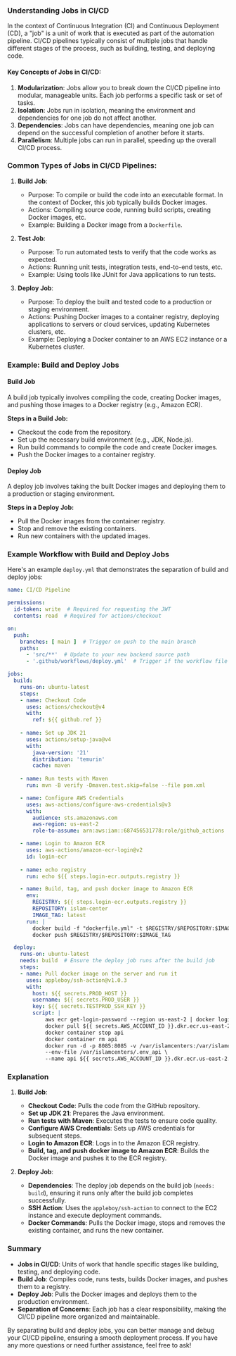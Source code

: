 ### Understanding Jobs in CI/CD

In the context of Continuous Integration (CI) and Continuous Deployment (CD), a "job" is a unit of work that is executed as part of the automation pipeline. CI/CD pipelines typically consist of multiple jobs that handle different stages of the process, such as building, testing, and deploying code.

#### Key Concepts of Jobs in CI/CD:

1. **Modularization**: Jobs allow you to break down the CI/CD pipeline into modular, manageable units. Each job performs a specific task or set of tasks.
2. **Isolation**: Jobs run in isolation, meaning the environment and dependencies for one job do not affect another.
3. **Dependencies**: Jobs can have dependencies, meaning one job can depend on the successful completion of another before it starts.
4. **Parallelism**: Multiple jobs can run in parallel, speeding up the overall CI/CD process.

### Common Types of Jobs in CI/CD Pipelines:

1. **Build Job**:
   - Purpose: To compile or build the code into an executable format. In the context of Docker, this job typically builds Docker images.
   - Actions: Compiling source code, running build scripts, creating Docker images, etc.
   - Example: Building a Docker image from a `Dockerfile`.

2. **Test Job**:
   - Purpose: To run automated tests to verify that the code works as expected.
   - Actions: Running unit tests, integration tests, end-to-end tests, etc.
   - Example: Using tools like JUnit for Java applications to run tests.

3. **Deploy Job**:
   - Purpose: To deploy the built and tested code to a production or staging environment.
   - Actions: Pushing Docker images to a container registry, deploying applications to servers or cloud services, updating Kubernetes clusters, etc.
   - Example: Deploying a Docker container to an AWS EC2 instance or a Kubernetes cluster.

### Example: Build and Deploy Jobs

#### Build Job

A build job typically involves compiling the code, creating Docker images, and pushing those images to a Docker registry (e.g., Amazon ECR).

**Steps in a Build Job:**
- Checkout the code from the repository.
- Set up the necessary build environment (e.g., JDK, Node.js).
- Run build commands to compile the code and create Docker images.
- Push the Docker images to a container registry.

#### Deploy Job

A deploy job involves taking the built Docker images and deploying them to a production or staging environment.

**Steps in a Deploy Job:**
- Pull the Docker images from the container registry.
- Stop and remove the existing containers.
- Run new containers with the updated images.

### Example Workflow with Build and Deploy Jobs

Here's an example `deploy.yml` that demonstrates the separation of build and deploy jobs:

```yaml
name: CI/CD Pipeline

permissions:
  id-token: write  # Required for requesting the JWT
  contents: read  # Required for actions/checkout

on:
  push:
    branches: [ main ]  # Trigger on push to the main branch
    paths:
      - 'src/**'  # Update to your new backend source path
      - '.github/workflows/deploy.yml'  # Trigger if the workflow file itself is changed

jobs:
  build:
    runs-on: ubuntu-latest
    steps:
    - name: Checkout Code
      uses: actions/checkout@v4
      with:
        ref: ${{ github.ref }}
    
    - name: Set up JDK 21
      uses: actions/setup-java@v4
      with:
        java-version: '21'
        distribution: 'temurin'
        cache: maven
    
    - name: Run tests with Maven
      run: mvn -B verify -Dmaven.test.skip=false --file pom.xml

    - name: Configure AWS Credentials 
      uses: aws-actions/configure-aws-credentials@v3
      with:
        audience: sts.amazonaws.com
        aws-region: us-east-2
        role-to-assume: arn:aws:iam::687456531778:role/github_actions

    - name: Login to Amazon ECR
      uses: aws-actions/amazon-ecr-login@v2
      id: login-ecr
    
    - name: echo registry
      run: echo ${{ steps.login-ecr.outputs.registry }}

    - name: Build, tag, and push docker image to Amazon ECR
      env:
        REGISTRY: ${{ steps.login-ecr.outputs.registry }}
        REPOSITORY: islam-center
        IMAGE_TAG: latest
      run: |
        docker build -f "dockerfile.yml" -t $REGISTRY/$REPOSITORY:$IMAGE_TAG .
        docker push $REGISTRY/$REPOSITORY:$IMAGE_TAG

  deploy:
    runs-on: ubuntu-latest
    needs: build  # Ensure the deploy job runs after the build job
    steps:
    - name: Pull docker image on the server and run it
      uses: appleboy/ssh-action@v1.0.3
      with:
        host: ${{ secrets.PROD_HOST }}
        username: ${{ secrets.PROD_USER }}
        key: ${{ secrets.TESTPROD_SSH_KEY }}
        script: |
            aws ecr get-login-password --region us-east-2 | docker login --username AWS --password-stdin ${{ secrets.AWS_ACCOUNT_ID }}.dkr.ecr.us-east-2.amazonaws.com
            docker pull ${{ secrets.AWS_ACCOUNT_ID }}.dkr.ecr.us-east-2.amazonaws.com/islam-center:latest
            docker container stop api
            docker container rm api
            docker run -d -p 8085:8085 -v /var/islamcenters:/var/islamcenters \
            --env-file /var/islamcenters/.env_api \
            --name api ${{ secrets.AWS_ACCOUNT_ID }}.dkr.ecr.us-east-2.amazonaws.com/islam-center:latest
```

### Explanation

1. **Build Job**:
   - **Checkout Code**: Pulls the code from the GitHub repository.
   - **Set up JDK 21**: Prepares the Java environment.
   - **Run tests with Maven**: Executes the tests to ensure code quality.
   - **Configure AWS Credentials**: Sets up AWS credentials for subsequent steps.
   - **Login to Amazon ECR**: Logs in to the Amazon ECR registry.
   - **Build, tag, and push docker image to Amazon ECR**: Builds the Docker image and pushes it to the ECR registry.

2. **Deploy Job**:
   - **Dependencies**: The deploy job depends on the build job (`needs: build`), ensuring it runs only after the build job completes successfully.
   - **SSH Action**: Uses the `appleboy/ssh-action` to connect to the EC2 instance and execute deployment commands.
   - **Docker Commands**: Pulls the Docker image, stops and removes the existing container, and runs the new container.

### Summary

- **Jobs in CI/CD**: Units of work that handle specific stages like building, testing, and deploying code.
- **Build Job**: Compiles code, runs tests, builds Docker images, and pushes them to a registry.
- **Deploy Job**: Pulls the Docker images and deploys them to the production environment.
- **Separation of Concerns**: Each job has a clear responsibility, making the CI/CD pipeline more organized and maintainable.

By separating build and deploy jobs, you can better manage and debug your CI/CD pipeline, ensuring a smooth deployment process. If you have any more questions or need further assistance, feel free to ask!